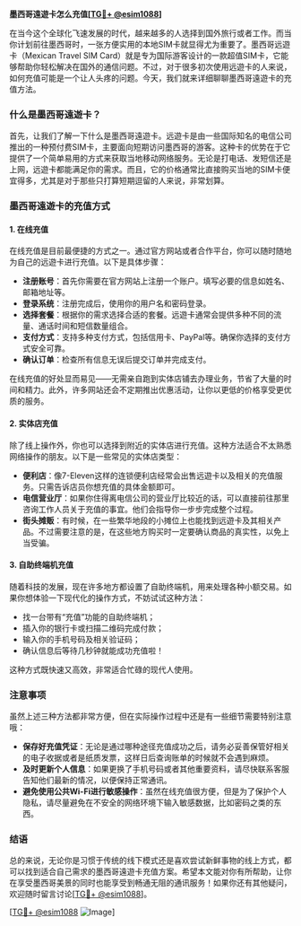 **墨西哥遠遊卡怎么充值[[TG💪+ @esim1088](https://t.me/s/esim1088)]**

在当今这个全球化飞速发展的时代，越来越多的人选择到国外旅行或者工作。而当你计划前往墨西哥时，一张方便实用的本地SIM卡就显得尤为重要了。墨西哥远遊卡（Mexican Travel SIM Card）就是专为国际游客设计的一款超值SIM卡，它能够帮助你轻松解决在国外的通信问题。不过，对于很多初次使用远遊卡的人来说，如何充值可能是一个让人头疼的问题。今天，我们就来详细聊聊墨西哥遠遊卡的充值方法。

### 什么是墨西哥遠遊卡？

首先，让我们了解一下什么是墨西哥遠遊卡。远遊卡是由一些国际知名的电信公司推出的一种预付费SIM卡，主要面向短期访问墨西哥的游客。这种卡的优势在于它提供了一个简单易用的方式来获取当地移动网络服务。无论是打电话、发短信还是上网，远遊卡都能满足你的需求。而且，它的价格通常比直接购买当地的SIM卡便宜得多，尤其是对于那些只打算短期逗留的人来说，非常划算。

### 墨西哥遠遊卡的充值方式

#### 1. 在线充值
在线充值是目前最便捷的方式之一。通过官方网站或者合作平台，你可以随时随地为自己的远遊卡进行充值。以下是具体步骤：

- **注册账号**：首先你需要在官方网站上注册一个账户。填写必要的信息如姓名、邮箱地址等。
- **登录系统**：注册完成后，使用你的用户名和密码登录。
- **选择套餐**：根据你的需求选择合适的套餐。远遊卡通常会提供多种不同的流量、通话时间和短信数量组合。
- **支付方式**：支持多种支付方式，包括信用卡、PayPal等。确保你选择的支付方式安全可靠。
- **确认订单**：检查所有信息无误后提交订单并完成支付。

在线充值的好处显而易见——无需亲自跑到实体店铺去办理业务，节省了大量的时间和精力。此外，许多网站还会不定期推出优惠活动，让你以更低的价格享受更优质的服务。

#### 2. 实体店充值
除了线上操作外，你也可以选择到附近的实体店进行充值。这种方法适合不太熟悉网络操作的朋友。以下是一些常见的实体店类型：

- **便利店**：像7-Eleven这样的连锁便利店经常会出售远遊卡以及相关的充值服务。只需告诉店员你想充值的具体金额即可。
- **电信营业厅**：如果你住得离电信公司的营业厅比较近的话，可以直接前往那里咨询工作人员关于充值的事宜。他们会指导你一步步完成整个过程。
- **街头摊贩**：有时候，在一些繁华地段的小摊位上也能找到远遊卡及其相关产品。不过需要注意的是，在这些地方购买时一定要确认商品的真实性，以免上当受骗。

#### 3. 自助终端机充值
随着科技的发展，现在许多地方都设置了自助终端机，用来处理各种小额交易。如果你想体验一下现代化的操作方式，不妨试试这种方法：

- 找一台带有“充值”功能的自助终端机；
- 插入你的银行卡或扫描二维码完成付款；
- 输入你的手机号码及相关验证码；
- 确认信息后等待几秒钟就能成功充值啦！

这种方式既快速又高效，非常适合忙碌的现代人使用。

### 注意事项
虽然上述三种方法都非常方便，但在实际操作过程中还是有一些细节需要特别注意哦：

- **保存好充值凭证**：无论是通过哪种途径充值成功之后，请务必妥善保管好相关的电子收据或者是纸质发票，这样日后查询账单的时候就不会遇到麻烦。
- **及时更新个人信息**：如果更换了手机号码或者其他重要资料，请尽快联系客服告知他们最新的情况，以便保持正常通讯。
- **避免使用公共Wi-Fi进行敏感操作**：虽然在线充值很方便，但是为了保护个人隐私，请尽量避免在不安全的网络环境下输入敏感数据，比如密码之类的东西。

### 结语
总的来说，无论你是习惯于传统的线下模式还是喜欢尝试新鲜事物的线上方式，都可以找到适合自己需求的墨西哥遠遊卡充值方案。希望本文能对你有所帮助，让你在享受墨西哥美景的同时也能享受到畅通无阻的通讯服务！如果你还有其他疑问，欢迎随时留言讨论[[TG💪+ @esim1088](https://t.me/s/esim1088)]。

[[TG💪+ @esim1088](https://t.me/s/esim1088) ![Image](https://i.postimg.cc/4NQfJmqS/Snipaste-2025-05-13-00-14-12.png)]
